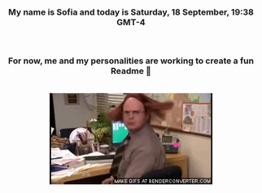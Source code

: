 


<div align="center">
<h3 >My name is Sofia and today is Saturday, 18 September, 19:38 GMT-4</h3><br>
<h3 >For now, me and my personalities are working to create a fun Readme 👋
</h3><br>
<img src='img/dwight.gif' alt='working...'/>
</div>
